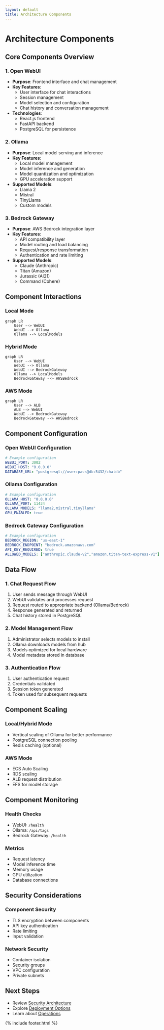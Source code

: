 ```yaml
---
layout: default
title: Architecture Components
---
```


# Architecture Components

## Core Components Overview

### 1. Open WebUI
- **Purpose**: Frontend interface and chat management
- **Key Features**:
  - User interface for chat interactions
  - Session management
  - Model selection and configuration
  - Chat history and conversation management
- **Technologies**:
  - React.js frontend
  - FastAPI backend
  - PostgreSQL for persistence

### 2. Ollama
- **Purpose**: Local model serving and inference
- **Key Features**:
  - Local model management
  - Model inference and generation
  - Model quantization and optimization
  - GPU acceleration support
- **Supported Models**:
  - Llama 2
  - Mistral
  - TinyLlama
  - Custom models

### 3. Bedrock Gateway
- **Purpose**: AWS Bedrock integration layer
- **Key Features**:
  - API compatibility layer
  - Model routing and load balancing
  - Request/response transformation
  - Authentication and rate limiting
- **Supported Models**:
  - Claude (Anthropic)
  - Titan (Amazon)
  - Jurassic (AI21)
  - Command (Cohere)

## Component Interactions

### Local Mode
```mermaid
graph LR
    User --> WebUI
    WebUI --> Ollama
    Ollama --> LocalModels
```

### Hybrid Mode
```mermaid
graph LR
    User --> WebUI
    WebUI --> Ollama
    WebUI --> BedrockGateway
    Ollama --> LocalModels
    BedrockGateway --> AWSBedrock
```

### AWS Mode
```mermaid
graph LR
    User --> ALB
    ALB --> WebUI
    WebUI --> BedrockGateway
    BedrockGateway --> AWSBedrock
```

## Component Configuration

### Open WebUI Configuration
```yaml
# Example configuration
WEBUI_PORT: 3002
WEBUI_HOST: "0.0.0.0"
DATABASE_URL: "postgresql://user:pass@db:5432/chatdb"
```

### Ollama Configuration
```yaml
# Example configuration
OLLAMA_HOST: "0.0.0.0"
OLLAMA_PORT: 11434
OLLAMA_MODELS: "llama2,mistral,tinyllama"
GPU_ENABLED: true
```

### Bedrock Gateway Configuration
```yaml
# Example configuration
BEDROCK_REGION: "us-east-1"
BEDROCK_ENDPOINT: "bedrock.amazonaws.com"
API_KEY_REQUIRED: true
ALLOWED_MODELS: ["anthropic.claude-v2","amazon.titan-text-express-v1"]
```

## Data Flow

### 1. Chat Request Flow
1. User sends message through WebUI
2. WebUI validates and processes request
3. Request routed to appropriate backend (Ollama/Bedrock)
4. Response generated and returned
5. Chat history stored in PostgreSQL

### 2. Model Management Flow
1. Administrator selects models to install
2. Ollama downloads models from hub
3. Models optimized for local hardware
4. Model metadata stored in database

### 3. Authentication Flow
1. User authentication request
2. Credentials validated
3. Session token generated
4. Token used for subsequent requests

## Component Scaling

### Local/Hybrid Mode
- Vertical scaling of Ollama for better performance
- PostgreSQL connection pooling
- Redis caching (optional)

### AWS Mode
- ECS Auto Scaling
- RDS scaling
- ALB request distribution
- EFS for model storage

## Component Monitoring

### Health Checks
- WebUI: `/health`
- Ollama: `/api/tags`
- Bedrock Gateway: `/health`

### Metrics
- Request latency
- Model inference time
- Memory usage
- GPU utilization
- Database connections

## Security Considerations

### Component Security
- TLS encryption between components
- API key authentication
- Rate limiting
- Input validation

### Network Security
- Container isolation
- Security groups
- VPC configuration
- Private subnets

## Next Steps

- Review [Security Architecture](security.md)
- Explore [Deployment Options](../deployment/)
- Learn about [Operations](../operations/)

{% include footer.html %}
